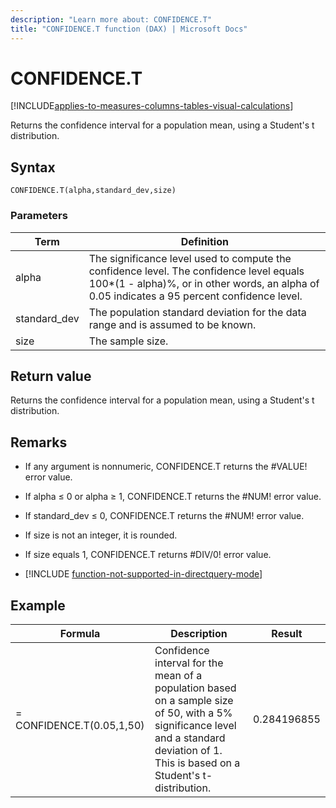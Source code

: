 ```yaml
---
description: "Learn more about: CONFIDENCE.T"
title: "CONFIDENCE.T function (DAX) | Microsoft Docs"
---
```

# CONFIDENCE.T

[!INCLUDE[applies-to-measures-columns-tables-visual-calculations](includes/applies-to-measures-columns-tables-visual-calculations.md)]

Returns the confidence interval for a population mean, using a Student's t distribution.  
  
## Syntax  
  
```dax
CONFIDENCE.T(alpha,standard_dev,size)  
```
  
### Parameters  
  
|Term|Definition|  
|--------|--------------|  
|alpha|The significance level used to compute the confidence level. The confidence level equals 100*(1 - alpha)%, or in other words, an alpha of 0.05 indicates a 95 percent confidence level.|  
|standard_dev|The population standard deviation for the data range and is assumed to be known.|  
|size|The sample size.|  
  
## Return value

Returns the confidence interval for a population mean, using a Student's t distribution.  
  
## Remarks

- If any argument is nonnumeric, CONFIDENCE.T returns the #VALUE! error value.  
  
- If alpha ≤ 0 or alpha ≥ 1, CONFIDENCE.T returns the #NUM! error value.  
  
- If standard_dev ≤ 0, CONFIDENCE.T returns the #NUM! error value.  
  
- If size is not an integer, it is rounded.  
  
- If size equals 1, CONFIDENCE.T returns #DIV/0! error value.  

- [!INCLUDE [function-not-supported-in-directquery-mode](includes/function-not-supported-in-directquery-mode.md)]

## Example  
  
|Formula|Description|Result|  
|-----------|---------------|----------|  
|= CONFIDENCE.T(0.05,1,50)|Confidence interval for the mean of a population based on a sample size of 50, with a 5% significance level and a standard deviation of 1. This is based on a Student's t-distribution.|0.284196855|  
